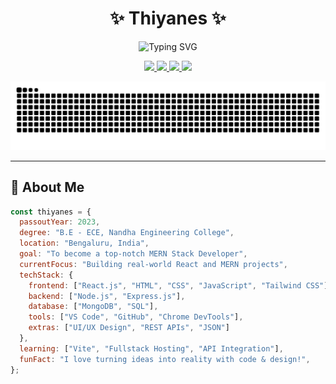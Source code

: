 <div align="center">

# ✨ Thiyanes ✨

<p>
  <img src="https://readme-typing-svg.herokuapp.com?font=Fira+Code&size=24&duration=3000&pause=1000&color=0E75B6&center=true&vCenter=true&width=435&lines=Full-Stack+MERN+Developer;React+Frontend+Specialist;UI%2FUX+Design+Explorer;Aspiring+Tech+Enthusiast" alt="Typing SVG" />
</p>

<p align="center">
  <a href="mailto:digeesh038@gmail.com" target="_blank">
    <img src="https://img.shields.io/badge/Email-%23D14836.svg?style=for-the-badge&logo=gmail&logoColor=white" />
  </a>
  <a href="https://www.linkedin.com/in/digeesh-s-013051272/" target="_blank">
    <img src="https://img.shields.io/badge/LinkedIn-%230077B5.svg?style=for-the-badge&logo=linkedin&logoColor=white" />
  </a>
  <a href="https://x.com/digeesh_2683" target="_blank">
    <img src="https://img.shields.io/badge/Twitter-%231DA1F2.svg?style=for-the-badge&logo=twitter&logoColor=white" />
  </a>
  <a href="https://www.instagram.com/dige._.esx_/" target="_blank">
    <img src="https://img.shields.io/badge/Instagram-%23E4405F.svg?style=for-the-badge&logo=instagram&logoColor=white" />
  </a>
</p>

<!-- Snake Animation -->
<picture>
  <source media="(prefers-color-scheme: dark)" srcset="https://raw.githubusercontent.com/digeesh038/digeesh038/output/github-contribution-grid-snake-dark.svg" />
  <source media="(prefers-color-scheme: light)" srcset="https://raw.githubusercontent.com/digeesh038/digeesh038/output/github-contribution-grid-snake.svg" />
  <img alt="github-snake" src="https://raw.githubusercontent.com/digeesh038/digeesh038/output/github-contribution-grid-snake.svg" />
</picture>

</div>

---

## 👋 About Me

```js
const thiyanes = {
  passoutYear: 2023,
  degree: "B.E - ECE, Nandha Engineering College",
  location: "Bengaluru, India",
  goal: "To become a top-notch MERN Stack Developer",
  currentFocus: "Building real-world React and MERN projects",
  techStack: {
    frontend: ["React.js", "HTML", "CSS", "JavaScript", "Tailwind CSS"],
    backend: ["Node.js", "Express.js"],
    database: ["MongoDB", "SQL"],
    tools: ["VS Code", "GitHub", "Chrome DevTools"],
    extras: ["UI/UX Design", "REST APIs", "JSON"]
  },
  learning: ["Vite", "Fullstack Hosting", "API Integration"],
  funFact: "I love turning ideas into reality with code & design!",
};
